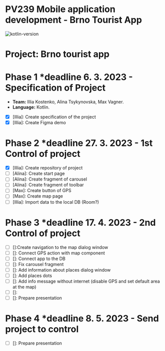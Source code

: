 # PV239 Mobile application development - Brno Tourist App
![kotlin-version](https://img.shields.io/badge/kotlin-1.8.0-orange) 
# Project: Brno tourist app
[dataLink]: https://data.brno.cz/datasets/mestobrno::turistick%C3%A9-okruhy-popular-tourist-routes/explore?location=49.198311%2C16.617438%2C13.00
# Phase 1 *deadline 6. 3. 2023 - Specification of Project
* **Team:** Illia Kostenko,  Alina Tsykynovska, Max Vagner.
* **Language:** Kotlin.
* [x] [Illia]: Create specification of the project
* [x] [Illia]: Create Figma demo
# Phase 2 *deadline 27. 3. 2023 - 1st Control of project
* [x] [Illia]: Create repository of project
* [ ] [Alina]: Create start page
* [ ] [Alina]: Create fragment of carousel
* [ ] [Alina]: Create fragment of toolbar
* [ ] [Max]: Create button of GPS
* [ ] [Max]: Create map page
* [ ] [Illia]: Import data to the local DB (Room?)
# Phase 3 *deadline 17. 4. 2023 - 2nd Control of project
* [ ] []:Create navigation to the map dialog window
* [ ] []: Connect GPS action with map component
* [ ] []: Connect app to the DB
* [ ] []: Fix carousel fragment
* [ ] []: Add information about places dialog window
* [ ] []: Add places dots
* [ ] []: Add info message without internet (disable GPS and set default area at the map)
* [ ] []: 
* [ ] []: Prepare presentation
# Phase 4 *deadline 8. 5. 2023 - Send project to control
* [ ] []: Prepare presentation
